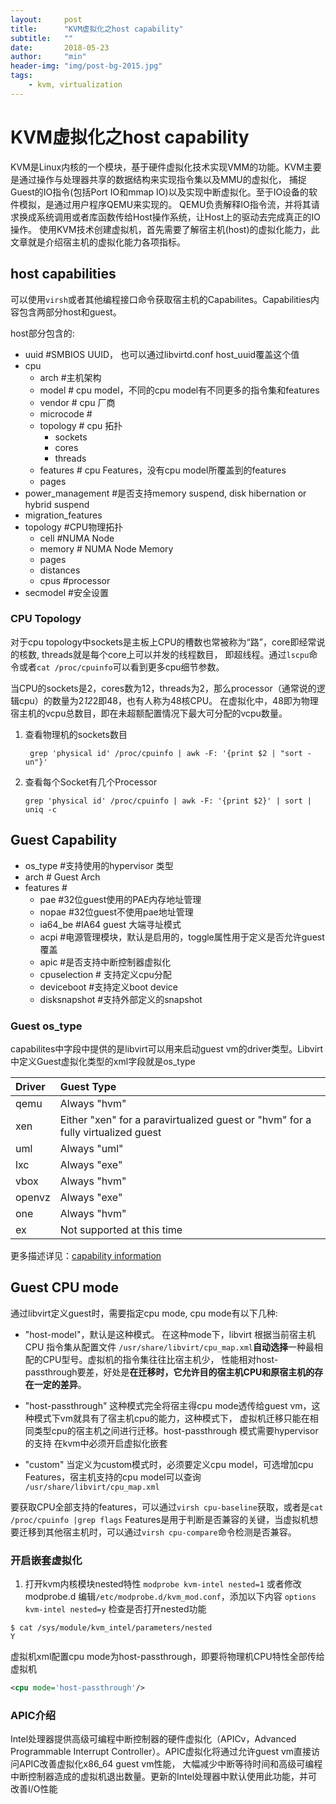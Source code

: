 ```yaml
---
layout:     post
title:      "KVM虚拟化之host capability"
subtitle:   ""
date:       2018-05-23
author:     "min"
header-img: "img/post-bg-2015.jpg"
tags:
    - kvm, virtualization
---
```

# KVM虚拟化之host capability

KVM是Linux内核的一个模块，基于硬件虚拟化技术实现VMM的功能。KVM主要是通过操作与处理器共享的数据结构来实现指令集以及MMU的虚拟化，
捕捉Guest的IO指令(包括Port IO和mmap IO)以及实现中断虚拟化。至于IO设备的软件模拟，是通过用户程序QEMU来实现的。
QEMU负责解释IO指令流，并将其请求换成系统调用或者库函数传给Host操作系统，让Host上的驱动去完成真正的IO操作。
使用KVM技术创建虚拟机，首先需要了解宿主机(host)的虚拟化能力，此文章就是介绍宿主机的虚拟化能力各项指标。

## host capabilities

可以使用`virsh`或者其他编程接口命令获取宿主机的Capabilites。Capabilities内容包含两部分host和guest。

host部分包含的:
- uuid #SMBIOS UUID， 也可以通过libvirtd.conf host_uuid覆盖这个值
- cpu
    - arch  #主机架构
    - model # cpu model，不同的cpu model有不同更多的指令集和features
    - vendor # cpu 厂商
    - microcode # 
    - topology # cpu 拓扑
        - sockets
        - cores
        - threads
    - features # cpu Features，没有cpu model所覆盖到的features
    - pages
- power_management #是否支持memory suspend, disk hibernation or hybrid suspend
- migration_features 
- topology #CPU物理拓扑
    - cell #NUMA Node
    - memory # NUMA Node Memory
    - pages
    - distances
    - cpus   #processor
- secmodel   #安全设置

### CPU Topology

对于cpu topology中sockets是主板上CPU的槽数也常被称为“路”，core即经常说的核数, threads就是每个core上可以并发的线程数目，
即超线程。通过`lscpu`命令或者`cat /proc/cpuinfo`可以看到更多cpu细节参数。

当CPU的sockets是2，cores数为12，threads为2，那么processor（通常说的逻辑cpu）的数量为2*12*2即48，也有人称为48核CPU。
在虚拟化中，48即为物理宿主机的vcpu总数目，即在未超额配置情况下最大可分配的vcpu数量。

1) 查看物理机的sockets数目 
    ```commandline
     grep 'physical id' /proc/cpuinfo | awk -F: '{print $2 | "sort -un"}'
    ```
2) 查看每个Socket有几个Processor
    ```commandline
    grep 'physical id' /proc/cpuinfo | awk -F: '{print $2}' | sort | uniq -c
    ```
    

## Guest Capability

- os_type  #支持使用的hypervisor 类型
- arch  # Guest Arch
- features #
    - pae  #32位guest使用的PAE内存地址管理
    - nopae #32位guest不使用pae地址管理
    - ia64_be  #IA64 guest 大端寻址模式
    - acpi  #电源管理模块，默认是启用的，toggle属性用于定义是否允许guest覆盖
    - apic #是否支持中断控制器虚拟化
    - cpuselection # 支持定义cpu分配
    - deviceboot #支持定义boot device
    - disksnapshot #支持外部定义的snapshot 

### Guest os_type

capabilites中<guest>字段中提供的是libvirt可以用来启动guest vm的driver类型。Libvirt中定义Guest虚拟化类型的xml字段就是os_type

 

| Driver | Guest Type |
| :--------| :----------|
| qemu | Always "hvm" |
| xen | Either "xen" for a paravirtualized guest or "hvm" for a fully virtualized guest |
| uml | Always "uml" |
| lxc | Always "exe" |
| vbox | Always "hvm" |
| openvz | Always "exe" |
| one | Always "hvm" |
| ex | Not supported at this time |

更多描述详见：[capability information](https://libvirt.org/guide/html/Application_Development_Guide-Connections-Capability_Info.html)


## Guest CPU mode
通过libvirt定义guest时，需要指定cpu mode, cpu mode有以下几种:
- "host-model"，默认是这种模式。
    在这种mode下，libvirt 根据当前宿主机 CPU 指令集从配置文件
    `/usr/share/libvirt/cpu_map.xml`**自动选择**一种最相配的CPU型号。虚拟机的指令集往往比宿主机少，
    性能相对host-passthrough要差，好处是**在迁移时，它允许目的宿主机CPU和原宿主机的存在一定的差异**。

- "host-passthrough"
    这种模式完全将宿主得cpu mode透传给guest vm，这种模式下vm就具有了宿主机cpu的能力，这种模式下，
    虚拟机迁移只能在相同类型cpu的宿主机之间进行迁移。host-passthrough 模式需要hypervisor的支持
    在kvm中必须开启虚拟化嵌套
   
- "custom"
    当定义为custom模式时，必须要定义cpu model，可选增加cpu Features，宿主机支持的cpu model可以查询
    `/usr/share/libvirt/cpu_map.xml`

要获取CPU全部支持的features，可以通过`virsh cpu-baseline`获取，或者是`cat /proc/cpuinfo |grep flags`
Features是用于判断是否兼容的关键，当虚拟机想要迁移到其他宿主机时，可以通过`virsh cpu-compare`命令检测是否兼容。
    

### 开启嵌套虚拟化

1. 打开kvm内核模块nested特性
`modprobe kvm-intel nested=1`
或者修改modprobe.d 编辑`/etc/modprobe.d/kvm_mod.conf`，添加以下内容
`options kvm-intel nested=y`
检查是否打开nested功能
```
$ cat /sys/module/kvm_intel/parameters/nested 
Y
```
虚拟机xml配置cpu mode为host-passthrough，即要将物理机CPU特性全部传给虚拟机
```xml
<cpu mode='host-passthrough'/>
```

### APIC介绍
Intel处理器提供高级可编程中断控制器的硬件虚拟化（APICv，Advanced Programmable
Interrupt Controller）。APIC虚拟化将通过允许guest vm直接访问APIC改善虚拟化x86_64 guest vm性能，
大幅减少中断等待时间和高级可编程中断控制器造成的虚拟机退出数量。更新的Intel处理器中默认使用此功能，并可改善I/O性能



